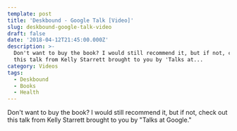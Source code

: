 ```yaml
---
template: post
title: 'Deskbound - Google Talk [Video]'
slug: deskbound-google-talk-video
draft: false
date: '2018-04-12T21:45:00.000Z'
description: >-
  Don't want to buy the book? I would still recommend it, but if not, check out
  this talk from Kelly Starrett brought to you by 'Talks at...
category: Videos
tags:
  - Deskbound
  - Books
  - Health
---
```


Don't want to buy the book? I would still recommend it, but if not, check out this talk from Kelly Starrett brought to you by "Talks at Google."
